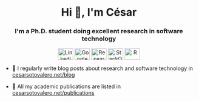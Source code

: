 <h1 align="center">Hi 👋, I'm César</h1>
<h3 align="center">I'm a Ph.D. student doing excellent research in software technology</h3>
<p align="center">
<a href="https://linkedin.com/in/cesarsotovalero" target="blank"><img align="center" src="https://cdn.jsdelivr.net/npm/simple-icons@3.0.1/icons/linkedin.svg" alt="LinkedIn" height="30" width="40" /></a>
<a href="https://scholar.google.es/citations?user=jNBoowwAAAAJ&hl=en" target="blank"><img align="center" src="https://cdn.jsdelivr.net/npm/simple-icons@3.0.1/icons/googlescholar.svg" alt="GoogleSchoolar" height="30" width="40" /></a>
<a href="https://www.researchgate.net/profile/Cesar_Soto-Valero" target="blank"><img align="center" src="https://cdn.jsdelivr.net/npm/simple-icons@3.0.1/icons/researchgate.svg" alt="ResearchGate" height="30" width="40" /></a>
<a href="https://stackoverflow.com/users/10480869/cesarsotovalero" target="blank"><img align="center" src="https://cdn.jsdelivr.net/npm/simple-icons@3.0.1/icons/stackoverflow.svg" alt="StackOverflow" height="30" width="40" /></a>
<a href="http://feeds.feedburner.com/cesarsotovalero" target="blank"><img align="center" src="https://cdn.jsdelivr.net/npm/simple-icons@3.0.1/icons/rss.svg" alt="R" height="30" width="40" /></a>
<p>
  
- 📝 I regularly write blog posts about research and software technology in [cesarsotovalero.net/blog](https://www.cesarsotovalero.net/blog)

- 📄 All my academic publications are listed in [cesarsotovalero.net/publications](https://www.cesarsotovalero.net/publications)
